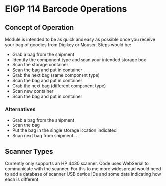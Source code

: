 # EIGP 114 Barcode Operations #

## Concept of Operation ##
Module is intended to be as quick and easy as possible once you receive your bag of goodies from
Digikey or Mouser. Steps would be:
  * Grab a bag from the shipment
  * Identify the component type and scan your intended storage box
  * Scan the storage container
  * Scan the bag and put in container
  * Grab the next bag (same component type)
  * Scan the bag and put in container
  * Grab the next bag (different component type)
  * Scan new container
  * Scan the bag and put in container
  
### Alternatives ###

  * Grab a bag from the shipment
  * Scan the bag
  * Put the bag in the single storage location indicated
  * Scan next bag from shipment...

## Scanner Types ##

Currently only supports an HP 4430 scanner. Code uses WebSerial to communicate with the scanner. For
this to me more widespread would need to add a database of scanner USB device IDs and some data
indicating how each is different

